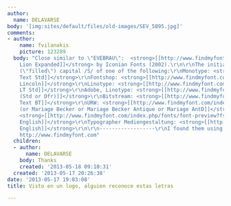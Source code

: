 ```yaml
---
author:
  name: DELAVARSE
body: '[img:sites/default/files/old-images/SEV_5895.jpg]'
comments:
- author:
    name: fvilanakis
    picture: 123289
  body: "Close similar to \"EVEBRAU\":  <strong>[[http://www.findmyfont.com/index.php/fonts/font-preview?fset=Dafont-2&ffam=Sable%20Lion%20Expanded%20-%20Expanded&fid=5b7b5f62d1187301cdd00f5fab2e0a78&fsize=60&text=SEVEBRAU&wrap=2|Sable
    Lion Expanded]]</strong> by Iconian Fonts (2002).\r\n\r\nThe initial could a modified
    (\"filled\") capital /S/ of one of the following:\r\nMonotype: <strong>[[http://www.findmyfont.com/index.php/fonts/font-preview?fset=Monotype&ffam=Wedding%20Text%20Std%20-%20Regular&fid=e5f6fa92a05d4c9fad21a28559c86af8&fsize=60&text=ABCDE%20F%20G%20H%20I%20abcdefghijklmnop&wrap=2|Wedding
    Text Std]]</strong>\r\nFontshop: <strong>[[http://www.findmyfont.com/index.php/fonts/font-preview?fset=FontShop&ffam=TR%20Lincoln%20-%20Plain&fid=c2f05305e9c56c65b873091689551850&fsize=60&text=ABCDE%20F%20G%20H%20I%20abcdefghijklmnop&wrap=2|TR
    Lincoln]]</strong>\r\nLinotype: <strong>[[http://www.findmyfont.com/index.php/fonts/font-preview?fset=Linotype&ffam=Mariage%20LT%20Std%20-%20Regular&fid=09312bd4e1cabe41fab31fab10b220e5&fsize=60&text=ABCDE%20F%20G%20H%20I%20abcdefghijklmnop&wrap=2|Mariage
    LT Std]]</strong>\r\nAdobe, Linotype: <strong>[[http://www.findmyfont.com/index.php/fonts/font-preview?fset=Linotype&ffam=Linotext%20Std%20-%20Regular&fid=2b17ef612e9c8657c317c115dec165b8&fsize=60&text=ABCDE%20F%20G%20H%20I%20abcdefghijklmnop&wrap=2|Linotext
    (Std or Dfr)]]</strong>\r\nBitstream: <strong>[[http://www.findmyfont.com/index.php/fonts/font-preview?fset=Bitstream&ffam=WeddingText%20BT%20-%20Regular&fid=399cf729811e8266e3bef8fb27c11749&fsize=60&text=ABCDE%20F%20G%20H%20I%20abcdefghijklmnop&wrap=2|Wedding
    Text BT]]</strong>\r\nURW: <strong>[[http://www.findmyfont.com/index.php/fonts/font-preview?fset=URW&ffam=Mariage%20-%20Normal&fid=5b985aaa94ed95807774a32b6951de6c&fsize=60&text=ABCDE%20F%20G%20H%20I%20abcdefghijklmnop&wrap=2|Mariage
    (or Mariage Becker or Mariage Becker Antique or Mariage AntD]]</strong>, <strong>[[http://www.findmyfont.com/index.php/fonts/font-preview?fset=URW&ffam=Bliss%20-%20Normal&fid=dbd4c0e44f96f260543709e403b5ede2&fsize=60&text=ABCDE%20F%20G%20H%20I%20abcdefghijklmnop&wrap=2|Bliss]]</strong>,
    <strong>[[http://www.findmyfont.com/index.php/fonts/font-preview?fset=URW&ffam=Olde-English%20-%20Normal&fid=b4ab2e130e41bf2d9fa7d648604f0073&fsize=60&text=ABCDE%20F%20G%20H%20I%20abcdefghijklmnop&wrap=2|Olde
    English]]</strong>\r\nTypographer Mediengestaltung: <strong>[[http://www.findmyfont.com/index.php/fonts/font-preview?fset=Dafont-2&ffam=Olde%20English%20-%20Regular&fid=713ad647718093479ef7ba690c320048&fsize=60&text=ABCDE%20F%20G%20H%20I%20abcdefghijklmnop&wrap=2|Olde
    English]]</strong>\r\n\r\n------------------\r\nI found them using \"Find my Font\":
    http://www.findmyfont.com"
  children:
  - author:
      name: DELAVARSE
    body: Thanks
    created: '2013-05-18 09:10:31'
  created: '2013-05-17 20:26:38'
date: '2013-05-17 19:03:08'
title: Visto en un logo, alguien reconoce estas letras

---
```

